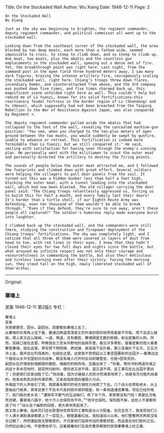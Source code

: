 Title: On the Stockaded Wall
Author: Wu Xiang
Date: 1946-12-11
Page: 2

    On the Stockaded Wall
    Wu Xiang
    
    Just as the sky was beginning to brighten, the regiment commander, deputy regiment commander, and political commissar all went up to the stockaded wall.

    Looking down from the southeast corner of the stockaded wall, the area blocked by two deep moats, each more than a fathom wide, seemed impossible to cross. So steep to climb down, and so steep to climb up. One moat, two moats, plus the abatis and the countless gun emplacements in the stockaded wall, spewing out a dense net of fire. Yet, the breakthrough point was right here. Last night, from the command post in the open field three hundred meters away, I saw many dark figures, braving the intense artillery fire, courageously scaling the stockaded wall, right here. Chiang’s troops threw down flares, incendiary bombs, and counterattacked from above, and the 3rd company was pushed down five times, and five times charged back up, this magnificent scene unfolded right here as well. This couldn't help but remind me of Lü Yuanzi, known for its solid fortifications—this reactionary feudal fortress in the border region of Lu (Shandong) and Yu (Henan), which supposedly had not been breached from the Taiping Rebellion to the War of Resistance Against Japan, was also conquered by Regiment ×.

    The deputy regiment commander pulled aside the abatis that had collapsed to the foot of the wall, revealing the concealed machine-gun position: "You see, when you charged to the ten-plus meters of open ground between the two moats, you would suddenly be swept by gunfire, unable to advance or retreat. This fortification is indeed more formidable than Lü Yuanzi; but we still conquered it." He said, smiling with satisfaction for having seen through the enemy's cunning plan. He personally went with the militiamen to scout the outer moat and personally directed the artillery to destroy the firing points.

    The sounds of people below the outer moat attracted me, and I followed the footprints and climbed down with great effort. Several soldiers were helping the villagers to pull door panels from the soil. It turned out this was a hidden bunker less than half a foot high, blocking the outer moat, with a tunnel leading into the stockaded wall, which had now been blasted. The old villager carrying the door panel said: "The Chiang troops relentlessly oppressed us, forcing us to build this for half a month, and every family lost their doors! It's harder than a turtle shell, if our Eighth Route Army was defending, even ten thousand of them wouldn't be able to break through." "Even if they defend, they're sure to run away, aren't these people all captured?" The soldier's humorous reply made everyone burst into laughter.

    I climbed back up the stockaded wall, and the commanders were still there, studying the construction and firepower deployment of the Chiang troops' fortifications. The sky was completely light, and I noticed that all three of them were covered in layers of dust from head to toe, with red lines in their eyes. I knew that they hadn't closed their eyes for two full days and nights since the battle, but what aroused my infinite respect was not only their courage and resourcefulness in commanding the battle, but also their meticulous and tireless learning even after their victory. Facing the morning sun, they stood tall on the high, newly liberated stockaded wall of Shao'erzhai.



<hr /> 

Original: 


### 寨墙上
吴象
1946-12-11
第2版()
专栏：

    寨墙上
    吴象
    天刚蒙蒙亮，团长、副团长、政委都到寨墙上去了。
    从寨墙的东南角上往下看，要通过两道宽深逾丈的外壕封锁的地带简直是不可能。爬下去这么陡峭，爬上来又这么陡峭。一道，两道，还有鹿砦，寨墙碉堡无数的枪眼，射出密集的火网。然而，突破口就在这里。昨晚我在三百米外野地的指挥所里，看见许多黑影，冒着密集的炮火奋勇攀登寨墙，就在这里。蒋军掷下照明弹、燃烧弹、居高临下反扑着，第三连被扑下五次，又五次冲上去，展开这壮烈场面的，也就在这里。这使我不禁想起以工事坚固著称的吕园子——鲁豫边这个据说从太平天国到抗日战争，都没有被人打开的反动封建堡垒，也是×团攻克的。
    副团长拉开塌倒到墙脚跟的鹿砦，掩蔽的机枪阵地，显露出来了：“你看，等你冲到两道外壕之间这十多米空地时，就突然扫射你，使你进又进不得，退又退不得，这工事实在比吕园子更凶了；但是我们还是战胜了它。”他说着，因为识破敌人的狡计而满意地笑了，他是有充分胜利自豪的。他亲自和民兵到外壕侦察，又亲自指挥炮兵摧毁火力点。
    外壕底下的人声吸引了我，我顺着有脚印的地方很吃力地爬了下去。几个战士在帮助老乡，从土里抽出门板来，原来这是个不及半尺高封锁外壕的暗堡，有一条地道通进寨墙，现在已经炸塌了。抬门板的老乡说：“遭殃军不歇气的压迫咱们，修了半个月，家家都没有门啦！真是比乌龟壳还硬，要是咱八路守，他十万人也保险攻不开。”“他守也保险，保险跑不掉，这些人不是都俘虏了吗？”战士这个幽默的回答，使大家哄笑起来了。
    我又爬上寨墙，指挥员们还在那里研究蒋军的工事构造与火力配备。天完全亮了，我发现他们三个人满头满脸满身都蒙上了一层层土，眼里露着红丝。我知道战斗以来，他们整整两天两夜没有合过眼了，然而激起我无限敬意的，不仅是他们指挥作战的勇敢机智，而且是在他们胜利之后，仍然如此细心地、不疲倦地学习。迎着晨曦他们在高的重获解放的邵耳寨寨墙上屹立着。
